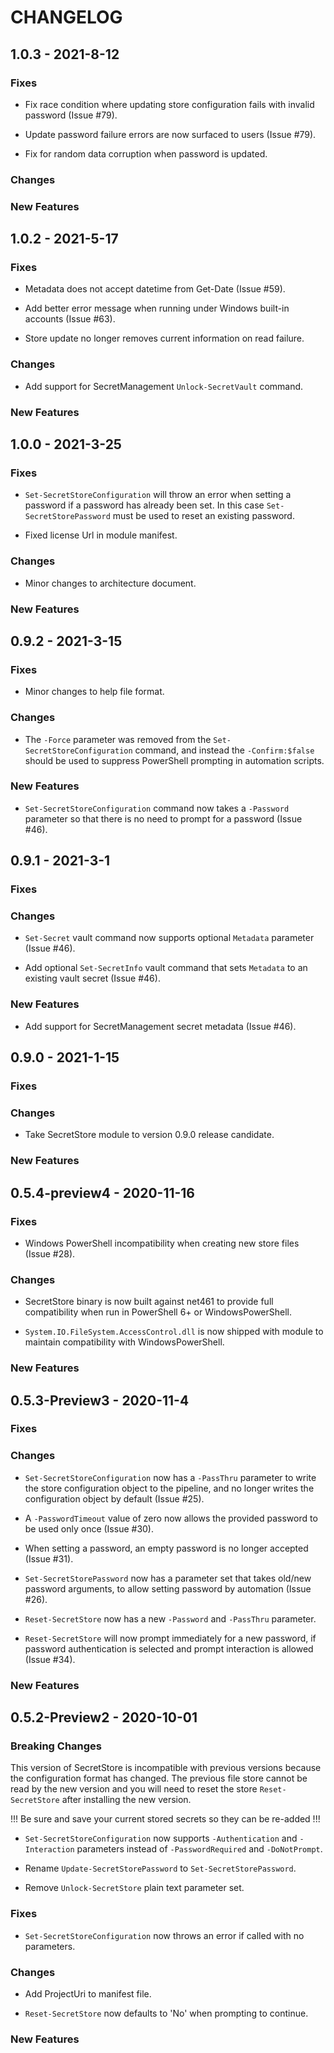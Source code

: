 # CHANGELOG

## 1.0.3 - 2021-8-12

### Fixes

- Fix race condition where updating store configuration fails with invalid password (Issue #79).

- Update password failure errors are now surfaced to users (Issue #79).

- Fix for random data corruption when password is updated.

### Changes

### New Features

## 1.0.2 - 2021-5-17

### Fixes

- Metadata does not accept datetime from Get-Date (Issue #59).

- Add better error message when running under Windows built-in accounts (Issue #63).

- Store update no longer removes current information on read failure.

### Changes

- Add support for SecretManagement `Unlock-SecretVault` command.

### New Features

## 1.0.0 - 2021-3-25

### Fixes

- `Set-SecretStoreConfiguration` will throw an error when setting a password if a password has already been set. In this case `Set-SecretStorePassword` must be used to reset an existing password.

- Fixed license Url in module manifest.

### Changes

- Minor changes to architecture document.

### New Features

## 0.9.2 - 2021-3-15

### Fixes

- Minor changes to help file format.

### Changes

- The `-Force` parameter was removed from the `Set-SecretStoreConfiguration` command, and instead the `-Confirm:$false` should be used to suppress PowerShell prompting in automation scripts.

### New Features

- `Set-SecretStoreConfiguration` command now takes a `-Password` parameter so that there is no need to prompt for a password (Issue #46).

## 0.9.1 - 2021-3-1

### Fixes

### Changes

- `Set-Secret` vault command now supports optional `Metadata` parameter (Issue #46).

- Add optional `Set-SecretInfo` vault command that sets `Metadata` to an existing vault secret (Issue #46).

### New Features

- Add support for SecretManagement secret metadata (Issue #46).

## 0.9.0 - 2021-1-15

### Fixes

### Changes

- Take SecretStore module to version 0.9.0 release candidate.

### New Features

## 0.5.4-preview4 - 2020-11-16

### Fixes

- Windows PowerShell incompatibility when creating new store files (Issue #28).

### Changes

- SecretStore binary is now built against net461 to provide full compatibility when run in PowerShell 6+ or WindowsPowerShell.

- `System.IO.FileSystem.AccessControl.dll` is now shipped with module to maintain compatibility with WindowsPowerShell.

### New Features

## 0.5.3-Preview3 - 2020-11-4

### Fixes

### Changes

- `Set-SecretStoreConfiguration` now has a `-PassThru` parameter to write the store configuration object to the pipeline, and no longer writes the configuration object by default (Issue #25).

- A `-PasswordTimeout` value of zero now allows the provided password to be used only once (Issue #30).

- When setting a password, an empty password is no longer accepted (Issue #31).

- `Set-SecretStorePassword` now has a parameter set that takes old/new password arguments, to allow setting password by automation (Issue #26).

- `Reset-SecretStore` now has a new `-Password` and `-PassThru` parameter.

- `Reset-SecretStore` will now prompt immediately for a new password, if password authentication is selected and prompt interaction is allowed (Issue #34).

### New Features

## 0.5.2-Preview2 - 2020-10-01

### Breaking Changes

This version of SecretStore is incompatible with previous versions because the configuration format has changed.
The previous file store cannot be read by the new version and you will need to reset the store `Reset-SecretStore` after installing the new version.  

!!! Be sure and save your current stored secrets so they can be re-added !!!

- `Set-SecretStoreConfiguration` now supports `-Authentication` and `-Interaction` parameters instead of `-PasswordRequired` and `-DoNotPrompt`.

- Rename `Update-SecretStorePassword` to `Set-SecretStorePassword`.

- Remove `Unlock-SecretStore` plain text parameter set.

### Fixes

- `Set-SecretStoreConfiguration` now throws an error if called with no parameters.

### Changes

- Add ProjectUri to manifest file.

- `Reset-SecretStore` now defaults to 'No' when prompting to continue.

### New Features

